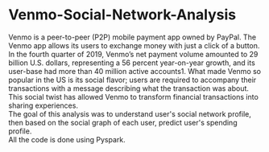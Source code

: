 # Venmo-Social-Network-Analysis
Venmo is a peer-to-peer (P2P) mobile payment app owned by PayPal. The Venmo app allows its users to exchange money with just a click of a button. In the fourth quarter of 2019, Venmo’s net payment volume amounted to 29 billion U.S. dollars, representing a 56 percent year-on-year growth, and its user-base had more than 40 million active accounts1. What made Venmo so popular in the US is its social flavor; users are required to accompany their transactions with a message describing what the transaction was about. This social twist has allowed Venmo to transform financial transactions into sharing experiences.  
The goal of this analysis was to understand user's social network profile, then based on the social graph of each user, predict user's spending profile.  
All the code is done using Pyspark.
